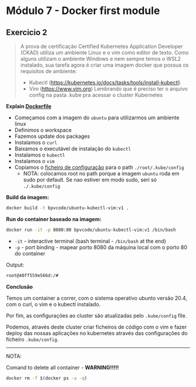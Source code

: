 # Módulo 7 - Docker first module

## Exercicio 2

>   A prova de certificação Certified Kubernetes Application Developer (CKAD) utiliza um ambiente Linux e o vim como editor de texto. Como alguns utilizam o ambiente Windows e nem sempre temos o WSL2 instalado, sua tarefa agora é criar uma imagem docker que possua os requisitos de ambiente:
> - Kubectl (https://kubernetes.io/docs/tasks/tools/install-kubectl)
> - Vim (https://www.vim.org)
> Lembrando que é preciso ter o arquivo config na pasta .kube pra acessar o cluster Kubernetes


**Explain [Dockerfile](Dockerfile)**

* Começamos com a imagem do `ubuntu` para utilizarmos um ambiente linux
* Definimos o workspace
* Fazemos update dos packages
* Instalamos o `curl`
* Baixamos o executável de instalação do `kubectl`
* Instalamos o `kubectl`
* Instalamos o `vim`
* Copiamos o [ficheiro de configuração](config) para o path `./root/.kube/config`
  * NOTA: colocamos root no path porque a imagem `ubuntu` roda em sudo por default. Se nao estiver em modo sudo, seri só `./.kube/config`


**Build da imagem:**

```bash
docker build -t bpvcode/ubuntu-kubectl-vim:v1 .
```

**Run do container baseado na imagem:**

```bash
docker run -it -p 8080:80 bpvcode/ubuntu-kubectl-vim:v1 /bin/bash
```

- `-it` - interactive terminal (bash terminal - `/bin/bash` at the end)
- `-p` - port binding - mapear porto 8080 da máquina local com o porto 80 do container

Output:

```bash
root@40ff559e566d:/#
```

**Conclusão**

Temos um container a correr, com o sistema operativo ubunto versão 20.4, com o curl, o vim e o kubectl instalado.

Por fim, as configurações ao cluster são atualizadas pelo `.kube/config` file.

Podemos, através deste cluster criar ficheiros de código com o vim e fazer deploy das nossas aplicações no kubernetes através das configurações do ficheiro `.kube/config`.

---

NOTA:

Comand to delete all container - **WARNING!!!!!**

```bash
docker rm -f $(docker ps -a -q)
```
